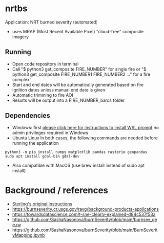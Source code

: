 # nrtbs
Application: NRT burned severity (automated)

* uses MRAP (Most Recent Available Pixel) "cloud-free" composite imagery 
 
## Running
* Open code repository in terminal
* Call "$ python3 get_composite FIRE_NUMBER" for single fire or "$ python3 get_composite FIRE_NUMBER1 FIRE_NUMBER2 ..." for a fire complex'
* Start and end dates will be automatically generated based on fire ignition dates unless manual end date is given
* Automatic trimming to fire AOI
* Results will be output into a FIRE_NUMBER_barcs folder
## Dependencies
* Windows: first [please click here for instructions to install WSL prompt](https://learn.microsoft.com/en-us/windows/wsl/install) no admin privileges required in Windows
* Ubuntu Linux
In both cases, the following commands are needed before running the application
```
python3 -m pip install numpy matplotlib pandas rasterio geopandas
sudo apt install gdal-bin gdal-dev
```
* Also compatible with MacOS (use brew install instead of sudo apt install) 

# Background / references
* [Sterling's original instructions](doc/TASK.md)
* https://burnseverity.cr.usgs.gov/ravg/background-products-applications
* https://towardsdatascience.com/t-sne-clearly-explained-d84c537f53a
* https://github.com/SashaNasonova/burnSeverity/blob/main/burnsev_gee.py
* https://github.com/SashaNasonova/burnSeverity/blob/main/BurnSeverityMapping.ipynb
